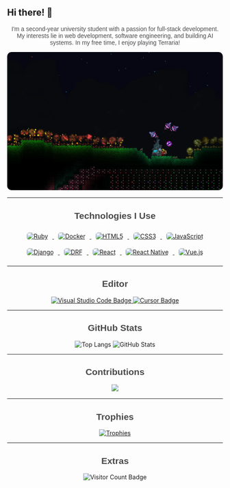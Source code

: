 ## Hi there! 👋

<p align="center" style="font-family: 'Poppins', sans-serif; color: #4A4A4A;">
I'm a second-year university student with a passion for full-stack development.  
My interests lie in web development, software engineering, and building AI systems.  
In my free time, I enjoy playing Terraria!
</p>

<p align="center">
  <img src="images/terraria.png" alt="Terraria Image" style="border-radius: 10px;"/>
</p>

<!--
[![Rating](https://badgen.org/img/atcoder/hasitaka/rating/algorithm?style=plastic)](https://atcoder.jp/users/hasitaka?contestType=algo)
-->

---

<h2 align="center" style="font-family: 'Poppins', sans-serif; color: #4A4A4A;">Technologies I Use</h2>

<p align="center">
  <a href="https://www.ruby-lang.org/">
    <img src="https://cdn.jsdelivr.net/npm/simple-icons@v5/icons/ruby.svg" alt="Ruby" height="50" style="margin: 10px; background-color: white; border-radius: 5px;"/>
  </a>
  <a href="https://www.docker.com/">
    <img src="https://cdn.jsdelivr.net/npm/simple-icons@v5/icons/docker.svg" alt="Docker" height="50" style="margin: 10px; background-color: white; border-radius: 5px;"/>
  </a>
  <a href="https://developer.mozilla.org/en-US/docs/Web/Guide/HTML">
    <img src="https://cdn.jsdelivr.net/npm/simple-icons@v5/icons/html5.svg" alt="HTML5" height="50" style="margin: 10px; background-color: white; border-radius: 5px;"/>
  </a>
  <a href="https://developer.mozilla.org/en-US/docs/Web/CSS">
    <img src="https://cdn.jsdelivr.net/npm/simple-icons@v5/icons/css3.svg" alt="CSS3" height="50" style="margin: 10px; background-color: white; border-radius: 5px;"/>
  </a>
  <a href="https://developer.mozilla.org/en-US/docs/Web/JavaScript">
    <img src="https://cdn.jsdelivr.net/npm/simple-icons@v5/icons/javascript.svg" alt="JavaScript" height="50" style="margin: 10px; background-color: white; border-radius: 5px;"/>
  </a>
  <a href="https://www.djangoproject.com/">
    <img src="https://cdn.jsdelivr.net/npm/simple-icons@v5/icons/django.svg" alt="Django" height="50" style="margin: 10px; background-color: white; border-radius: 5px;"/>
  </a>
  <a href="https://www.django-rest-framework.org/">
    <img src="https://cdn.jsdelivr.net/npm/simple-icons@v5/icons/django.svg" alt="DRF" height="50" style="margin: 10px; background-color: white; border-radius: 5px;"/>
  </a>
  <a href="https://reactjs.org/">
    <img src="https://cdn.jsdelivr.net/npm/simple-icons@v5/icons/react.svg" alt="React" height="50" style="margin: 10px; background-color: white; border-radius: 5px;"/>
  </a>
  <a href="https://reactnative.dev/">
    <img src="https://cdn.jsdelivr.net/npm/simple-icons@v5/icons/react.svg" alt="React Native" height="50" style="margin: 10px; background-color: white; border-radius: 5px;"/>
  </a>
  <a href="https://vuejs.org/">
    <img src="https://cdn.jsdelivr.net/npm/simple-icons@v5/icons/vuedotjs.svg" alt="Vue.js" height="50" style="margin: 10px; background-color: white; border-radius: 5px;"/>
  </a>
</p>

---

<h2 align="center" style="font-family: 'Poppins', sans-serif; color: #4A4A4A;">Editor</h2>

<p align="center">
  <a href="https://code.visualstudio.com/">
    <img src="https://img.shields.io/badge/Visual_Studio_Code-blue?style=for-the-badge&logo=visual-studio-code&logoColor=white" alt="Visual Studio Code Badge"/>
  </a>
  <a href="https://cursor.so/">
    <img src="https://img.shields.io/badge/Cursor-black?style=for-the-badge&logo=cursor&logoColor=white" alt="Cursor Badge"/>
  </a>
</p>

---

<h2 align="center" style="font-family: 'Poppins', sans-serif; color: #4A4A4A;">GitHub Stats</h2>

<p align="center">
  <img alt="Top Langs" height="150px" src="https://github-readme-stats.vercel.app/api/top-langs/?username=taku072002T&layout=compact&count_private=true&show_icons=true&theme=tokyonight" />
  <img alt="GitHub Stats" height="150px" src="https://github-readme-stats.vercel.app/api?username=taku072002T&count_private=true&show_icons=true&theme=tokyonight" />
</p>

---

<h2 align="center" style="font-family: 'Poppins', sans-serif; color: #4A4A4A;">Contributions</h2>

<p align="center">
  <img src="https://github-profile-summary-cards.vercel.app/api/cards/profile-details?username=taku072002T&theme=2077" />
</p>

---

<h2 align="center" style="font-family: 'Poppins', sans-serif; color: #4A4A4A;">Trophies</h2>

<p align="center">
  <a href="https://github-profile-trophy.vercel.app/?username=taku072002T&theme=onedark">
    <img src="https://github-profile-trophy.vercel.app/?username=taku072002T&theme=onedark" alt="Trophies" />
  </a>
</p>

---

<h2 align="center" style="font-family: 'Poppins', sans-serif; color: #4A4A4A;">Extras</h2>

<p align="center">
  <img src="https://komarev.com/ghpvc/?username=taku072002T&style=for-the-badge&color=brightgreen" alt="Visitor Count Badge"/>
</p>

<!-- Add this to the head of your HTML file -->
<link href="https://fonts.googleapis.com/css2?family=Poppins:wght@300;400;500&display=swap" rel="stylesheet">
